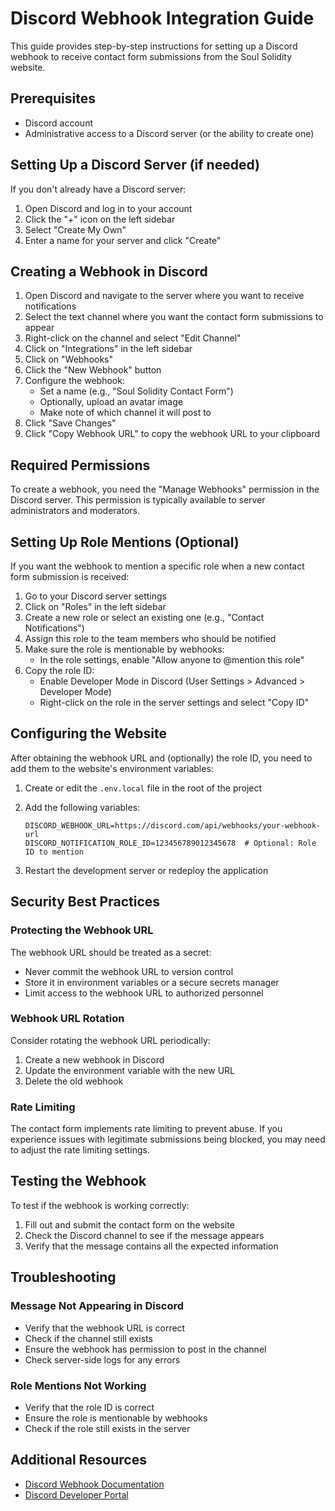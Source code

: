 # Discord Webhook Integration Guide

This guide provides step-by-step instructions for setting up a Discord webhook to receive contact form submissions from the Soul Solidity website.

## Prerequisites

- Discord account
- Administrative access to a Discord server (or the ability to create one)

## Setting Up a Discord Server (if needed)

If you don't already have a Discord server:

1. Open Discord and log in to your account
2. Click the "+" icon on the left sidebar
3. Select "Create My Own"
4. Enter a name for your server and click "Create"

## Creating a Webhook in Discord

1. Open Discord and navigate to the server where you want to receive notifications
2. Select the text channel where you want the contact form submissions to appear
3. Right-click on the channel and select "Edit Channel"
4. Click on "Integrations" in the left sidebar
5. Click on "Webhooks"
6. Click the "New Webhook" button
7. Configure the webhook:
   - Set a name (e.g., "Soul Solidity Contact Form")
   - Optionally, upload an avatar image
   - Make note of which channel it will post to
8. Click "Save Changes"
9. Click "Copy Webhook URL" to copy the webhook URL to your clipboard

## Required Permissions

To create a webhook, you need the "Manage Webhooks" permission in the Discord server. This permission is typically available to server administrators and moderators.

## Setting Up Role Mentions (Optional)

If you want the webhook to mention a specific role when a new contact form submission is received:

1. Go to your Discord server settings
2. Click on "Roles" in the left sidebar
3. Create a new role or select an existing one (e.g., "Contact Notifications")
4. Assign this role to the team members who should be notified
5. Make sure the role is mentionable by webhooks:
   - In the role settings, enable "Allow anyone to @mention this role"
6. Copy the role ID:
   - Enable Developer Mode in Discord (User Settings > Advanced > Developer Mode)
   - Right-click on the role in the server settings and select "Copy ID"

## Configuring the Website

After obtaining the webhook URL and (optionally) the role ID, you need to add them to the website's environment variables:

1. Create or edit the `.env.local` file in the root of the project
2. Add the following variables:

   ```
   DISCORD_WEBHOOK_URL=https://discord.com/api/webhooks/your-webhook-url
   DISCORD_NOTIFICATION_ROLE_ID=123456789012345678  # Optional: Role ID to mention
   ```

3. Restart the development server or redeploy the application

## Security Best Practices

### Protecting the Webhook URL

The webhook URL should be treated as a secret:

- Never commit the webhook URL to version control
- Store it in environment variables or a secure secrets manager
- Limit access to the webhook URL to authorized personnel

### Webhook URL Rotation

Consider rotating the webhook URL periodically:

1. Create a new webhook in Discord
2. Update the environment variable with the new URL
3. Delete the old webhook

### Rate Limiting

The contact form implements rate limiting to prevent abuse. If you experience issues with legitimate submissions being blocked, you may need to adjust the rate limiting settings.

## Testing the Webhook

To test if the webhook is working correctly:

1. Fill out and submit the contact form on the website
2. Check the Discord channel to see if the message appears
3. Verify that the message contains all the expected information

## Troubleshooting

### Message Not Appearing in Discord

- Verify that the webhook URL is correct
- Check if the channel still exists
- Ensure the webhook has permission to post in the channel
- Check server-side logs for any errors

### Role Mentions Not Working

- Verify that the role ID is correct
- Ensure the role is mentionable by webhooks
- Check if the role still exists in the server

## Additional Resources

- [Discord Webhook Documentation](https://discord.com/developers/docs/resources/webhook)
- [Discord Developer Portal](https://discord.com/developers/applications)
